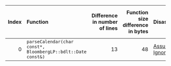 |   Index | Function                                                     |   Difference in number of lines |   Function size difference in bytes | Disassembly                                                |   Number of lines in `assume` build |   Number of bytes in `assume` build |   Number of lines in `none` build |   Number of bytes in `none` build |
|--------:|:-------------------------------------------------------------|--------------------------------:|------------------------------------:|:-----------------------------------------------------------|------------------------------------:|------------------------------------:|----------------------------------:|----------------------------------:|
|       0 | `parseCalendar(char const*, BloombergLP::bdlt::Date const&)` |                              13 |                                  48 | [Assumed](0.assume.s), [Ignored](0.none.s), [Diff](0.diff) |                                 496 |                             4206656 |                               448 |                           4206656 |